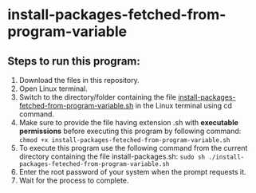# install-packages-fetched-from-program-variable

## Steps to run this program:
1. Download the files in this repository.
1. Open Linux terminal.
1. Switch to the directory/folder containing the file [install-packages-fetched-from-program-variable.sh](https://github.com/dhananjaym2/install-linux-packages/blob/master/method-2-install-packages-fetched-from-program-variable/install-packages-feteched-from-program-variable.sh) in the Linux terminal using cd command.
1. Make sure to provide the file having extension .sh with **executable permissions** before executing this program by following command: `chmod +x install-packages-feteched-from-program-variable.sh`
1. To execute this program use the following command from the current directory containing the file install-packages.sh: `sudo sh ./install-packages-feteched-from-program-variable.sh`
1. Enter the root password of your system when the prompt requests it.
1. Wait for the process to complete.
